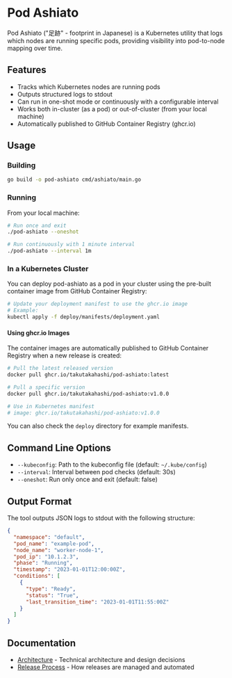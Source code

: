 # Pod Ashiato

Pod Ashiato ("足跡" - footprint in Japanese) is a Kubernetes utility that logs which nodes are running specific pods, providing visibility into pod-to-node mapping over time.

## Features

- Tracks which Kubernetes nodes are running pods
- Outputs structured logs to stdout
- Can run in one-shot mode or continuously with a configurable interval
- Works both in-cluster (as a pod) or out-of-cluster (from your local machine)
- Automatically published to GitHub Container Registry (ghcr.io)

## Usage

### Building

```bash
go build -o pod-ashiato cmd/ashiato/main.go
```

### Running

From your local machine:

```bash
# Run once and exit
./pod-ashiato --oneshot

# Run continuously with 1 minute interval
./pod-ashiato --interval 1m
```

### In a Kubernetes Cluster

You can deploy pod-ashiato as a pod in your cluster using the pre-built container image from GitHub Container Registry:

```bash
# Update your deployment manifest to use the ghcr.io image
# Example:
kubectl apply -f deploy/manifests/deployment.yaml
```

#### Using ghcr.io Images

The container images are automatically published to GitHub Container Registry when a new release is created:

```bash
# Pull the latest released version
docker pull ghcr.io/takutakahashi/pod-ashiato:latest

# Pull a specific version
docker pull ghcr.io/takutakahashi/pod-ashiato:v1.0.0

# Use in Kubernetes manifest
# image: ghcr.io/takutakahashi/pod-ashiato:v1.0.0
```

You can also check the `deploy` directory for example manifests.

## Command Line Options

- `--kubeconfig`: Path to the kubeconfig file (default: `~/.kube/config`)
- `--interval`: Interval between pod checks (default: 30s)
- `--oneshot`: Run only once and exit (default: false)

## Output Format

The tool outputs JSON logs to stdout with the following structure:

```json
{
  "namespace": "default",
  "pod_name": "example-pod",
  "node_name": "worker-node-1",
  "pod_ip": "10.1.2.3",
  "phase": "Running",
  "timestamp": "2023-01-01T12:00:00Z",
  "conditions": [
    {
      "type": "Ready",
      "status": "True",
      "last_transition_time": "2023-01-01T11:55:00Z"
    }
  ]
}
```

## Documentation

- [Architecture](ARCH.md) - Technical architecture and design decisions
- [Release Process](docs/RELEASE.md) - How releases are managed and automated